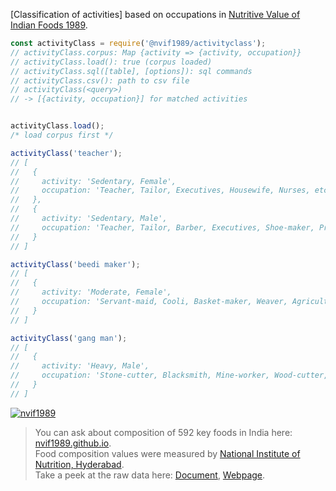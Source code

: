 [Classification of activities] based on occupations in [Nutritive Value of Indian Foods 1989].

```javascript
const activityClass = require('@nvif1989/activityclass');
// activityClass.corpus: Map {activity => {activity, occupation}}
// activityClass.load(): true (corpus loaded)
// activityClass.sql([table], [options]): sql commands
// activityClass.csv(): path to csv file
// activityClass(<query>)
// -> [{activity, occupation}] for matched activities


activityClass.load();
/* load corpus first */

activityClass('teacher');
// [
//   {
//     activity: 'Sedentary, Female',
//     occupation: 'Teacher, Tailor, Executives, Housewife, Nurses, etc.'
//   },
//   {
//     activity: 'Sedentary, Male',
//     occupation: 'Teacher, Tailor, Barber, Executives, Shoe-maker, Priest, Retired Personnel, Land-Lord,Peon, Postman, etc.'
//   }
// ]

activityClass('beedi maker');
// [
//   {
//     activity: 'Moderate, Female',
//     occupation: 'Servant-maid, Cooli, Basket-maker, Weaver, Agricultural labourer, Beedi-maker, etc.'
//   }
// ]

activityClass('gang man');
// [
//   {
//     activity: 'Heavy, Male',
//     occupation: 'Stone-cutter, Blacksmith, Mine-worker, Wood-cutter, Gang-man, etc.'
//   }
// ]
```


[![nvif1989](https://i.imgur.com/mGVou5c.png)](https://www.npmjs.com/package/nvif1989)
> You can ask about composition of 592 key foods in India here: [nvif1989.github.io].<br>
> Food composition values were measured by [National Institute of Nutrition, Hyderabad].<br>
> Take a peek at the raw data here: [Document], [Webpage].

[Nutritive Value of Indian Foods 1989]: https://www.icmr.nic.in/content/nutritive-value-indian-foods-nvif-c-gopalan-b-v-rama-sastri-sc-balasubramanian-revised
[Nutritive value of Proteins]: https://github.com/nvif1989/activityClass/blob/master/index.csv
[nvif1989.github.io]: https://nvif1989.github.io
[National Institute of Nutrition, Hyderabad]: https://www.nin.res.in/
[Document]: https://docs.google.com/spreadsheets/d/1MgVqwiZXYDj2nGfLqKRMTy2B3GDenzS5Gr_QVBJIifk/edit?usp=sharing
[Webpage]: https://docs.google.com/spreadsheets/d/e/2PACX-1vTseDkyRdiNh0TnhsB3wwphlHhvpZZs4uu5vU1ks0JgZg_S_ds-1VPLaucsQAq18e0xjYRPIQAplkQ9/pubhtml

